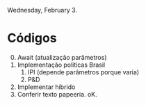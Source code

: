 Wednesday, February 3.

# Códigos

0. Await (atualização parâmetros)
1. Implementação políticas Brasil
    1. IPI (depende parâmetros porque varia)
    2. P&D
2. Implementar híbrido
3. Conferir texto papeeria. oK. 
